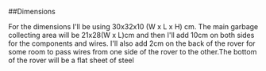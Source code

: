 ##Dimensions

For the dimensions I'll be using 30x32x10 (W x L x H) cm. The main garbage collecting area will be 21x28(W x L)cm and then I'll add 10cm on both sides for the components and wires.
I'll also add 2cm on the back of the rover for some room to pass wires from one side of the rover to the other.The bottom of the rover will be a flat sheet of steel 
